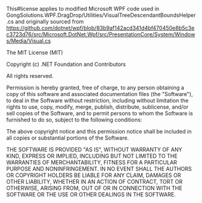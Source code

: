This#license applies to modified Microsoft WPF code used in GongSolutions.WPF.DragDrop/Utilities/VisualTreeDescendantBoundsHelper.cs and originally sourced from https://github.com/dotnet/wpf/blob/83b9af142acd341d4bf470450e8b5c3ec3723d76/src/Microsoft.DotNet.Wpf/src/PresentationCore/System/Windows/Media/Visual.cs

The MIT License (MIT)

Copyright (c) .NET Foundation and Contributors

All rights reserved.

Permission is hereby granted, free of charge, to any person obtaining a copy
of this software and associated documentation files (the "Software"), to deal
in the Software without restriction, including without limitation the rights
to use, copy, modify, merge, publish, distribute, sublicense, and/or sell
copies of the Software, and to permit persons to whom the Software is
furnished to do so, subject to the following conditions:

The above copyright notice and this permission notice shall be included in all
copies or substantial portions of the Software.

THE SOFTWARE IS PROVIDED "AS IS", WITHOUT WARRANTY OF ANY KIND, EXPRESS OR
IMPLIED, INCLUDING BUT NOT LIMITED TO THE WARRANTIES OF MERCHANTABILITY,
FITNESS FOR A PARTICULAR PURPOSE AND NONINFRINGEMENT. IN NO EVENT SHALL THE
AUTHORS OR COPYRIGHT HOLDERS BE LIABLE FOR ANY CLAIM, DAMAGES OR OTHER
LIABILITY, WHETHER IN AN ACTION OF CONTRACT, TORT OR OTHERWISE, ARISING FROM,
OUT OF OR IN CONNECTION WITH THE SOFTWARE OR THE USE OR OTHER DEALINGS IN THE
SOFTWARE.
 